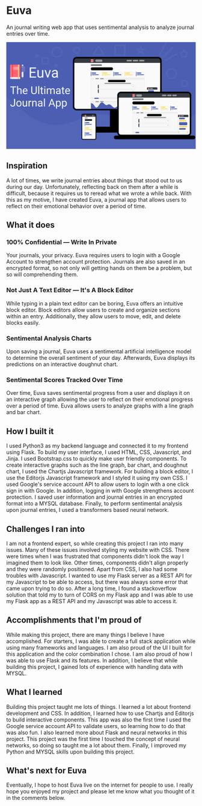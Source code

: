 # Euva
An journal writing web app that uses sentimental analysis to analyze journal entries over time.
<p align="center">
  <img src="https://github.com/sohan-py/Euva/blob/main/static/images/app/app.svg">
</p>

## Inspiration
A lot of times, we write journal entries about things that stood out to us during our day. Unfortunately, reflecting back on them after a while is difficult, because it requires us to reread what we wrote a while back. With this as my motive, I have created Euva, a journal app that allows users to reflect on their emotional behavior over a period of time.

## What it does
### 100% Confidential ― Write In Private
Your journals, your privacy. Euva requires users to login with a Google Account to strengthen account protection. 
Journals are also saved in an encrypted format, so not only will getting hands on them be a problem, but so will comprehending them.

### Not Just A Text Editor ― It's A Block Editor
While typing in a plain text editor can be boring, Euva offers an intuitive block editor. Block editors allow users to create and organize sections within an entry. Additionally, they allow users to move, edit, and delete blocks easily.

### Sentimental Analysis Charts
Upon saving a journal, Euva uses a sentimental artificial intelligence model to determine the overall sentiment of your day. Afterwards, Euva displays its predictions on an interactive doughnut chart.

### Sentimental Scores Tracked Over Time
Over time, Euva saves sentimental progress from a user and displays it on an interactive graph allowing the user to reflect on their emotional progress over a period of time. Euva allows users to analyze graphs with a line graph and bar chart.

## How I built it
I used Python3 as my backend language and connected it to my frontend using Flask. To build my user interface, I used HTML, CSS, Javascript, and Jinja.  I used Bootstrap.css to quickly make user friendly components. To create interactive graphs such as the line graph, bar chart, and doughnut chart, I used the Chartjs Javascript framework. For building a block editor, I use the Editorjs Javascript framework and I styled it using my own CSS.  I used Google's service account API to allow users to login with a one click sign in with Google.  In addition, logging in with Google strengthens account protection.  I saved user information and journal entries in an encrypted format into a MYSQL database.  Finally, to perform sentimental analysis upon journal entries, I used a transformers based neural network.

## Challenges I ran into
I am not a frontend expert, so while creating this project I ran into many issues.  Many of these issues involved styling my website with CSS.  There were times when I was frustrated that components didn't look the way I imagined them to look like.  Other times, components didn't align properly and they were randomly positioned.  Apart from CSS, I also had some troubles with Javascript.  I wanted to use my Flask server as a REST API for my Javascript to be able to access, but there was always some error that came upon trying to do so.  After a long time, I found a stackoverflow solution that told my to turn of CORS on my Flask app and I was able to use my Flask app as a REST API and my Javascript was able to access it.

## Accomplishments that I'm proud of
While making this project, there are many things I believe I have accomplished.  For starters, I was able to create a full stack application while using many frameworks and languages.  I am also proud of the UI I built for this application and the color combination I chose.  I am also proud of how I was able to use Flask and its features.  In addition, I believe that while building this project, I gained lots of experience with handling data with MYSQL.

## What I learned
Building this project taught me lots of things.  I learned a lot about frontend development and CSS.  In addition, I learned how to use Chartjs and Editorjs to build interactive components.  This app was also the first time I used the Google service account API to validate users, so learning how to do that was also fun.  I also learned more about Flask and neural networks in this project.  This project was the first time I touched the concept of neural networks, so doing so taught me a lot about them.  Finally, I improved my Python and MYSQL skills upon building this project.

## What's next for Euva
Eventually, I hope to host Euva live on the internet for people to use.  I really hope you enjoyed my project and please let me know what you thought of it in the comments below.
